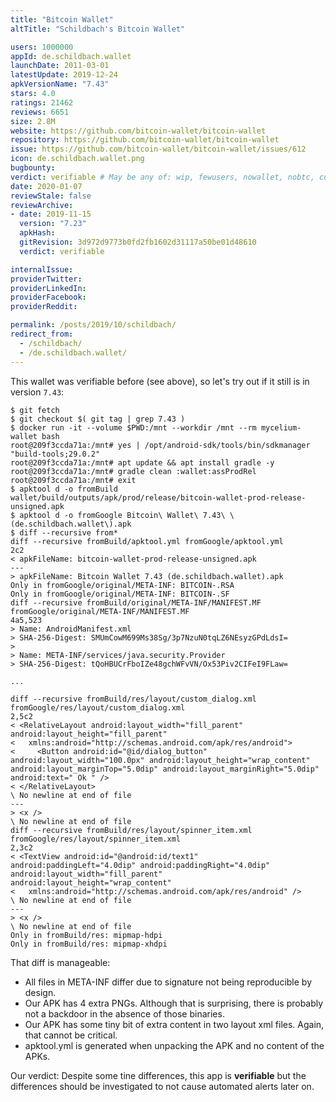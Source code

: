 ```yaml
---
title: "Bitcoin Wallet"
altTitle: "Schildbach's Bitcoin Wallet"

users: 1000000
appId: de.schildbach.wallet
launchDate: 2011-03-01
latestUpdate: 2019-12-24
apkVersionName: "7.43"
stars: 4.0
ratings: 21462
reviews: 6651
size: 2.8M
website: https://github.com/bitcoin-wallet/bitcoin-wallet
repository: https://github.com/bitcoin-wallet/bitcoin-wallet
issue: https://github.com/bitcoin-wallet/bitcoin-wallet/issues/612
icon: de.schildbach.wallet.png
bugbounty: 
verdict: verifiable # May be any of: wip, fewusers, nowallet, nobtc, custodial, nosource, nonverifiable, verifiable, bounty
date: 2020-01-07
reviewStale: false
reviewArchive:
- date: 2019-11-15
  version: "7.23"
  apkHash: 
  gitRevision: 3d972d9773b0fd2fb1602d31117a50be01d48610
  verdict: verifiable

internalIssue: 
providerTwitter: 
providerLinkedIn: 
providerFacebook: 
providerReddit: 

permalink: /posts/2019/10/schildbach/
redirect_from:
  - /schildbach/
  - /de.schildbach.wallet/
---
```



This wallet was verifiable before (see above), so let's try out if it still is
in version `7.43`:

```
$ git fetch
$ git checkout $( git tag | grep 7.43 )
$ docker run -it --volume $PWD:/mnt --workdir /mnt --rm mycelium-wallet bash
root@209f3ccda71a:/mnt# yes | /opt/android-sdk/tools/bin/sdkmanager "build-tools;29.0.2"
root@209f3ccda71a:/mnt# apt update && apt install gradle -y
root@209f3ccda71a:/mnt# gradle clean :wallet:assProdRel
root@209f3ccda71a:/mnt# exit
$ apktool d -o fromBuild wallet/build/outputs/apk/prod/release/bitcoin-wallet-prod-release-unsigned.apk
$ apktool d -o fromGoogle Bitcoin\ Wallet\ 7.43\ \(de.schildbach.wallet\).apk 
$ diff --recursive from*
diff --recursive fromBuild/apktool.yml fromGoogle/apktool.yml
2c2
< apkFileName: bitcoin-wallet-prod-release-unsigned.apk
---
> apkFileName: Bitcoin Wallet 7.43 (de.schildbach.wallet).apk
Only in fromGoogle/original/META-INF: BITCOIN-.RSA
Only in fromGoogle/original/META-INF: BITCOIN-.SF
diff --recursive fromBuild/original/META-INF/MANIFEST.MF fromGoogle/original/META-INF/MANIFEST.MF
4a5,523
> Name: AndroidManifest.xml
> SHA-256-Digest: SMUmCowM699Ms38Sg/3p7NzuN0tqLZ6NEsyzGPdLdsI=
> 
> Name: META-INF/services/java.security.Provider
> SHA-256-Digest: tQoHBUCrFboIZe48gchWFvVN/Ox53Piv2CIFeI9FLaw=

...

diff --recursive fromBuild/res/layout/custom_dialog.xml fromGoogle/res/layout/custom_dialog.xml
2,5c2
< <RelativeLayout android:layout_width="fill_parent" android:layout_height="fill_parent"
<   xmlns:android="http://schemas.android.com/apk/res/android">
<     <Button android:id="@id/dialog_button" android:layout_width="100.0px" android:layout_height="wrap_content" android:layout_marginTop="5.0dip" android:layout_marginRight="5.0dip" android:text=" Ok " />
< </RelativeLayout>
\ No newline at end of file
---
> <x />
\ No newline at end of file
diff --recursive fromBuild/res/layout/spinner_item.xml fromGoogle/res/layout/spinner_item.xml
2,3c2
< <TextView android:id="@android:id/text1" android:paddingLeft="4.0dip" android:paddingRight="4.0dip" android:layout_width="fill_parent" android:layout_height="wrap_content"
<   xmlns:android="http://schemas.android.com/apk/res/android" />
\ No newline at end of file
---
> <x />
\ No newline at end of file
Only in fromBuild/res: mipmap-hdpi
Only in fromBuild/res: mipmap-xhdpi
```

That diff is manageable:

* All files in META-INF differ due to signature not being reproducible by design.
* Our APK has 4 extra PNGs. Although that is surprising, there is probably not
  a backdoor in the absence of those binaries.
* Our APK has some tiny bit of extra content in two layout xml files. Again, that
  cannot be critical.
* apktool.yml is generated when unpacking the APK and no content of the APKs.

Our verdict: Despite some tine differences, this app is **verifiable** but the
differences should be investigated to not cause automated alerts later on.
